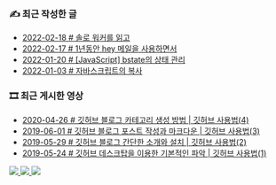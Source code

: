 ### ✍️ 최근 작성한 글 

<!-- BLEX:START -->
- [2022-02-18 # 솔로 워커를 읽고](https://blex.me/@baealex/%EC%86%94%EB%A1%9C-%EC%9B%8C%EC%BB%A4%EB%A5%BC-%EC%9D%BD%EA%B3%A0)
- [2022-02-17 # 1년동안 hey 메일을 사용하면서](https://blex.me/@baealex/1%EB%85%84%EB%8F%99%EC%95%88-hey-%EB%A9%94%EC%9D%BC%EC%9D%84-%EC%82%AC%EC%9A%A9%ED%95%98%EB%A9%B4%EC%84%9C)
- [2022-01-20 # [JavaScript] bstate의 상태 관리](https://blex.me/@baealex/javascript-bstate%EC%9D%98-%EC%83%81%ED%83%9C-%EA%B4%80%EB%A6%AC)
- [2022-01-03 # 자바스크립트의 복사](https://blex.me/@baealex/%EC%9E%90%EB%B0%94%EC%8A%A4%ED%81%AC%EB%A6%BD%ED%8A%B8%EC%9D%98-%EB%B3%B5%EC%82%AC)<!-- BLEX:END -->

### 🎞️ 최근 게시한 영상

<!-- YOUTUBE:START -->
- [2020-04-26 # 깃허브 블로그 카테고리 생성 방법 | 깃허브 사용법&lpar;4&rpar;](https://www.youtube.com/watch?v=5DbL0V_07lE)
- [2019-06-01 # 깃허브 블로그 포스트 작성과 마크다운 | 깃허브 사용법&lpar;3&rpar;](https://www.youtube.com/watch?v=LyQgkZX2ZaM)
- [2019-05-29 # 깃허브 블로그 간단한 소개와 설치 | 깃허브 사용법&lpar;2&rpar;](https://www.youtube.com/watch?v=U-tPlM-h4cY)
- [2019-05-24 # 깃허브 데스크탑을 이용한 기본적인 파악 | 깃허브 사용법&lpar;1&rpar;](https://www.youtube.com/watch?v=3X24DcxJCgc)<!-- YOUTUBE:END -->

<p>
    <a href="https://baejino.com">
        <img src="http://img.shields.io/badge/BaeJino-474787?style=flat-square&logo=stellar">
    </a>
    <a href="https://blex.me/@baealex">
        <img src="http://img.shields.io/badge/BLOG-black?style=flat-square&logo=bloglovin">
    </a>
    <a href="https://tv.baejino.com">
        <img src="https://img.shields.io/badge/Youtube-ff0000?style=flat-square&logo=youtube">
    </a>
</p>
